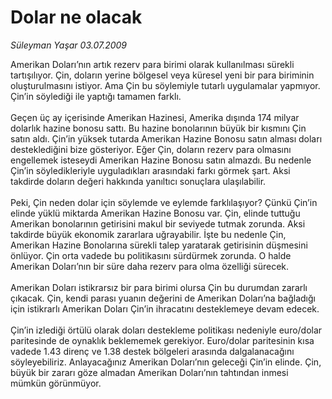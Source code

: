 # Dolar ne olacak

*Süleyman Yaşar 03.07.2009*

<div class="taraf_structure_2col_1zq">
<div class="margen_n">



 <p>Amerikan Doları’nın artık rezerv para birimi olarak kullanılması sürekli tartışılıyor. Çin, doların yerine bölgesel veya küresel yeni bir para biriminin oluşturulmasını istiyor. Ama Çin bu söylemiyle tutarlı uygulamalar yapmıyor. Çin’in söylediği ile yaptığı tamamen farklı. <br/><br/>Geçen üç ay içerisinde Amerikan Hazinesi, Amerika dışında 174 milyar dolarlık hazine bonosu sattı. Bu hazine bonolarının büyük bir kısmını Çin satın aldı. Çin’in yüksek tutarda Amerikan Hazine Bonosu satın alması doları desteklediğini bize gösteriyor. Eğer Çin, doların rezerv para olmasını engellemek isteseydi Amerikan Hazine Bonosu satın almazdı. Bu nedenle Çin’in söyledikleriyle uyguladıkları arasındaki farkı görmek şart. Aksi takdirde doların değeri hakkında yanıltıcı sonuçlara ulaşılabilir. <br/><br/>Peki, Çin neden dolar için söylemde ve eylemde farklılaşıyor? Çünkü Çin’in elinde yüklü miktarda Amerikan Hazine Bonosu var. Çin, elinde tuttuğu Amerikan bonolarının getirisini makul bir seviyede tutmak zorunda. Aksi takdirde büyük ekonomik zararlara uğrayabilir. İşte bu nedenle Çin, Amerikan Hazine Bonolarına sürekli talep yaratarak getirisinin düşmesini önlüyor. Çin orta vadede bu politikasını sürdürmek zorunda. O halde Amerikan Doları’nın bir süre daha rezerv para olma özelliği sürecek. <br/><br/>Amerikan Doları istikrarsız bir para birimi olursa Çin bu durumdan zararlı çıkacak. Çin, kendi parası yuanın değerini de Amerikan Doları’na bağladığı için istikrarlı Amerikan Doları Çin’in ihracatını desteklemeye devam edecek. <br/><br/>Çin’in izlediği örtülü olarak doları destekleme politikası nedeniyle euro/dolar paritesinde de oynaklık beklememek gerekiyor. Euro/dolar paritesinin kısa vadede 1.43 direnç ve 1.38 destek bölgeleri arasında dalgalanacağını söyleyebiliriz. Anlayacağınız Amerikan Doları’nın geleceği Çin’in elinde. Çin, büyük bir zararı göze almadan Amerikan Doları’nın tahtından inmesi mümkün görünmüyor.</p>
<br/>
<br/>
<br/>



<br/>


<div id="taraf_not">
</div>

</div>


</div>
